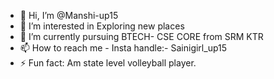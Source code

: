 - 👋 Hi, I’m @Manshi-up15
- 👀 I’m interested in Exploring new places
- 🌱 I’m currently pursuing BTECH- CSE CORE from SRM KTR
- 📫 How to reach me - Insta handle:- Sainigirl_up15 
- ⚡ Fun fact: Am state level volleyball player.

<!---
Manshi-up15/Manshi-up15 is a ✨ special ✨ repository because its `README.md` (this file) appears on your GitHub profile.
You can click the Preview link to take a look at your changes.
--->
